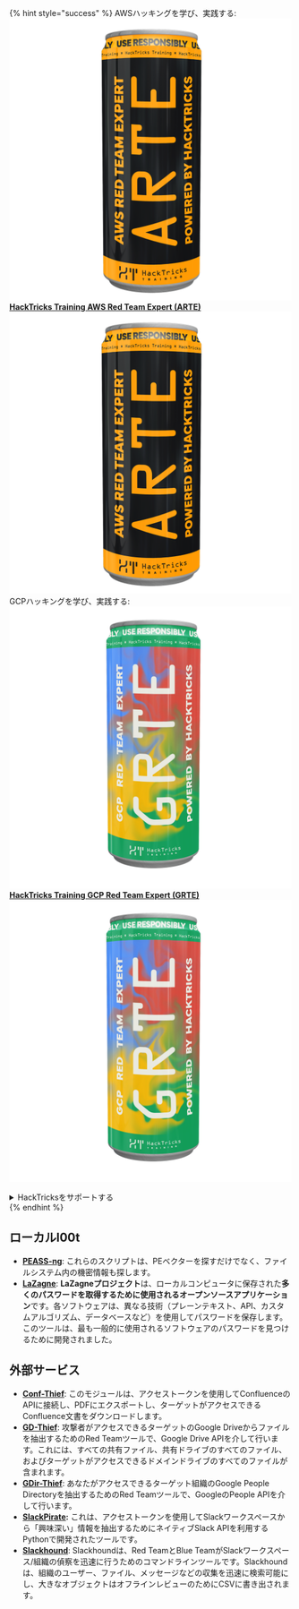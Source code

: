 {% hint style="success" %}
AWSハッキングを学び、実践する:<img src="/.gitbook/assets/arte.png" alt="" data-size="line">[**HackTricks Training AWS Red Team Expert (ARTE)**](https://training.hacktricks.xyz/courses/arte)<img src="/.gitbook/assets/arte.png" alt="" data-size="line">\
GCPハッキングを学び、実践する: <img src="/.gitbook/assets/grte.png" alt="" data-size="line">[**HackTricks Training GCP Red Team Expert (GRTE)**<img src="/.gitbook/assets/grte.png" alt="" data-size="line">](https://training.hacktricks.xyz/courses/grte)

<details>

<summary>HackTricksをサポートする</summary>

* [**サブスクリプションプラン**](https://github.com/sponsors/carlospolop)を確認してください!
* **💬 [**Discordグループ**](https://discord.gg/hRep4RUj7f)または[**テレグラムグループ**](https://t.me/peass)に参加するか、**Twitter** 🐦 [**@hacktricks\_live**](https://twitter.com/hacktricks\_live)**をフォローしてください。**
* **[**HackTricks**](https://github.com/carlospolop/hacktricks)および[**HackTricks Cloud**](https://github.com/carlospolop/hacktricks-cloud)のGitHubリポジトリにPRを提出してハッキングトリックを共有してください。**

</details>
{% endhint %}


## **ローカルl00t**

* [**PEASS-ng**](https://github.com/carlospolop/PEASS-ng): これらのスクリプトは、PEベクターを探すだけでなく、ファイルシステム内の機密情報も探します。
* [**LaZagne**](https://github.com/AlessandroZ/LaZagne): **LaZagneプロジェクト**は、ローカルコンピュータに保存された**多くのパスワードを取得するために使用されるオープンソースアプリケーション**です。各ソフトウェアは、異なる技術（プレーンテキスト、API、カスタムアルゴリズム、データベースなど）を使用してパスワードを保存します。このツールは、最も一般的に使用されるソフトウェアのパスワードを見つけるために開発されました。

## **外部サービス**

* [**Conf-Thief**](https://github.com/antman1p/Conf-Thief): このモジュールは、アクセストークンを使用してConfluenceのAPIに接続し、PDFにエクスポートし、ターゲットがアクセスできるConfluence文書をダウンロードします。
* [**GD-Thief**](https://github.com/antman1p/GD-Thief): 攻撃者がアクセスできるターゲットのGoogle Driveからファイルを抽出するためのRed Teamツールで、Google Drive APIを介して行います。これには、すべての共有ファイル、共有ドライブのすべてのファイル、およびターゲットがアクセスできるドメインドライブのすべてのファイルが含まれます。
* [**GDir-Thief**](https://github.com/antman1p/GDir-Thief): あなたがアクセスできるターゲット組織のGoogle People Directoryを抽出するためのRed Teamツールで、GoogleのPeople APIを介して行います。
* [**SlackPirate**](https://github.com/emtunc/SlackPirate)**:** これは、アクセストークンを使用してSlackワークスペースから「興味深い」情報を抽出するためにネイティブSlack APIを利用するPythonで開発されたツールです。
*   [**Slackhound**](https://github.com/BojackThePillager/Slackhound): Slackhoundは、Red TeamとBlue TeamがSlackワークスペース/組織の偵察を迅速に行うためのコマンドラインツールです。Slackhoundは、組織のユーザー、ファイル、メッセージなどの収集を迅速に検索可能にし、大きなオブジェクトはオフラインレビューのためにCSVに書き出されます。
